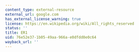 ```yaml
---
content_type: external-resource
external_url: google.com
has_external_license_warning: true
license: https://en.wikipedia.org/wiki/All_rights_reserved
status: ''
title: ER1
uid: 76e52e37-1b05-49aa-966a-e0dfdd0e0c64
wayback_url: ''
---
```

